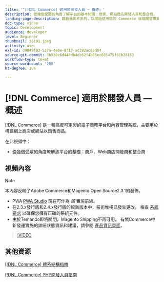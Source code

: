 ```yaml
---
title: '"[!DNL Commerce] 適用於開發人員 — 概述」'
description: 從幾個受眾的角度了解平台的基本知識：商家、網站商店開發人員和整合商。
landing-page-description: 觀看此影片系列，以開始使用您的 Commerce 後端開發專案。
doc-type: video
topic: Development
audience: developer
level: Beginner
thumbnail: 36191.jpeg
activity: use
exl-id: d9049f03-537a-4e0e-8f17-ad392ac63d84
source-git-commit: 3b938c6d440db4db52f4b85ec885475f61b28153
workflow-type: tm+mt
source-wordcount: '200'
ht-degree: 16%

---
```


# [!DNL Commerce] 適用於開發人員 — 概述

[!DNL Commerce] 是一種高度可定製的電子商務平台和內容管理系統，主要用於構建網上商店或網站以銷售商品。

在此視頻中：

- 從幾個受眾的角度瞭解該平台的基礎：商戶、Web商店開發商和整合商

## 視頻內容

>[!NOTE]
>
>本內容反映了Adobe Commerce和Magento Open Source2.3.1的發佈。
>
>- PWA [PWA Studio](https://developer.adobe.com/commerce/pwa-studio/) 現在可作為 _頭_ 實施前線。
>- 在2.3.x發行版和2.4.x發行版的較新版本中，技術堆棧已發生更改。 檢查 [系統要求](https://devdocs.magento.com/guides/v2.4/install-gde/system-requirements.html) 以確保您擁有正確的系統元件。
>- 由於Temando即將關閉，Magento Shipping不再可用。 有關Commerce中新發運實施的詳細狀態資訊和建議，請參閱 [產品資訊頁面](https://magento.com/shipping)。



>[!VIDEO](https://video.tv.adobe.com/v/36191?quality=12&learn=on)

## 其他資源

[[!DNL Commerce] 體系結構指南](https://devdocs.magento.com/guides/v2.4/architecture/bk-architecture.html)

[[!DNL Commerce] PHP開發人員指南](https://devdocs.magento.com/guides/v2.4/extension-dev-guide/bk-extension-dev-guide.html)
